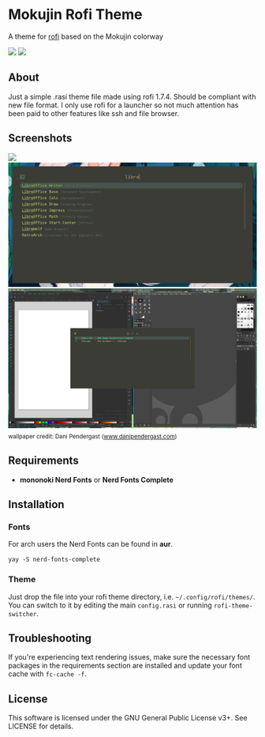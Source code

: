 # Mokujin Rofi Theme
A theme for [rofi](https://github.com/davatorium/rofi) based on the Mokujin colorway

![](https://img.shields.io/badge/License-GPLv3-yellowgreen) ![](https://img.shields.io/badge/rofi-1.7.4-yellowgreen)


## About
Just a simple .rasi theme file made using rofi 1.7.4.  Should be compliant with new file format.  I only use rofi for a launcher so not much attention has been paid to other features like ssh and file browser.


## Screenshots
![](screenshots/screenshot-1.png)
![](screenshots/screenshot-2.png)
![](screenshots/screenshot-3.png)
<sub>wallpaper credit: Dani Pendergast (www.danipendergast.com)</sub>

## Requirements
- **mononoki Nerd Fonts** or **Nerd Fonts Complete**


## Installation
### Fonts
For arch users the Nerd Fonts can be found in **aur**.

```
yay -S nerd-fonts-complete
```

### Theme
Just drop the file into your rofi theme directory, i.e. `~/.config/rofi/themes/`.  You can switch to it by editing the main `config.rasi` or running `rofi-theme-switcher`.


## Troubleshooting
If you're experiencing text rendering issues, make sure the necessary font packages in the requirements section are installed and update your font cache with `fc-cache -f`.  



## License
This software is licensed under the GNU General Public License v3+.  See LICENSE for details.
